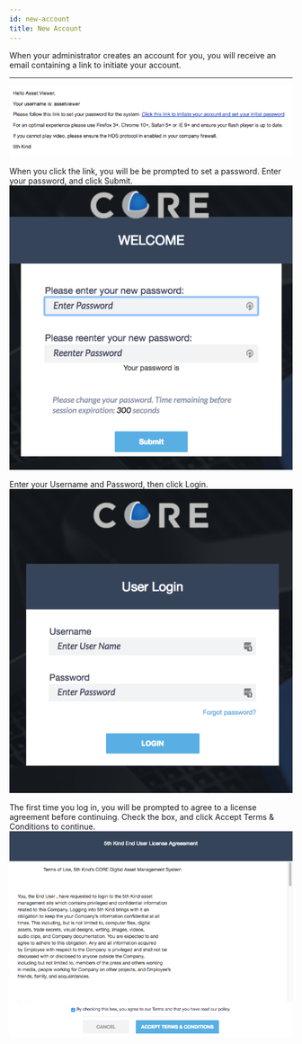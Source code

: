 ```yaml
---
id: new-account
title: New Account
---
```


When your administrator creates an account for you, you will receive an email containing a link to initiate your account.
___
![](/img/login/login_new_account_email.png)


When you click the link, you will be be prompted to set a password.  Enter your password, and click <span class="buttonstyle">Submit</span>.
![](/img/login/login_new_account_set_password.png)

Enter your Username and Password, then click <span class="buttonstyle">Login</span>.
![](/img/login/login_1.png)

The first time you log in, you will be prompted to agree to a license agreement before continuing.  Check the box, and click <span class="buttonstyle">Accept Terms & Conditions</span> to continue.
![](/img/login/login_new_account_agreement.png)
